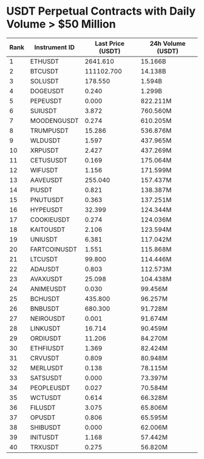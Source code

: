 # USDT Perpetual Contracts with Daily Volume > $50 Million

| Rank | Instrument ID | Last Price (USDT) | 24h Volume (USDT) |
|------|---------------|-------------------|-------------------|
| 1 | ETHUSDT | 2641.610 | 15.166B |
| 2 | BTCUSDT | 111102.700 | 14.138B |
| 3 | SOLUSDT | 178.550 | 1.594B |
| 4 | DOGEUSDT | 0.240 | 1.299B |
| 5 | PEPEUSDT | 0.000 | 822.211M |
| 6 | SUIUSDT | 3.872 | 760.560M |
| 7 | MOODENGUSDT | 0.274 | 610.205M |
| 8 | TRUMPUSDT | 15.286 | 536.876M |
| 9 | WLDUSDT | 1.597 | 437.965M |
| 10 | XRPUSDT | 2.427 | 437.269M |
| 11 | CETUSUSDT | 0.169 | 175.064M |
| 12 | WIFUSDT | 1.156 | 171.599M |
| 13 | AAVEUSDT | 255.040 | 157.437M |
| 14 | PIUSDT | 0.821 | 138.387M |
| 15 | PNUTUSDT | 0.363 | 137.251M |
| 16 | HYPEUSDT | 32.399 | 124.344M |
| 17 | COOKIEUSDT | 0.274 | 124.036M |
| 18 | KAITOUSDT | 2.106 | 123.594M |
| 19 | UNIUSDT | 6.381 | 117.042M |
| 20 | FARTCOINUSDT | 1.551 | 115.868M |
| 21 | LTCUSDT | 99.800 | 114.446M |
| 22 | ADAUSDT | 0.803 | 112.573M |
| 23 | AVAXUSDT | 25.098 | 104.438M |
| 24 | ANIMEUSDT | 0.030 | 99.456M |
| 25 | BCHUSDT | 435.800 | 96.257M |
| 26 | BNBUSDT | 680.300 | 91.728M |
| 27 | NEIROUSDT | 0.001 | 91.674M |
| 28 | LINKUSDT | 16.714 | 90.459M |
| 29 | ORDIUSDT | 11.206 | 84.270M |
| 30 | ETHFIUSDT | 1.369 | 82.424M |
| 31 | CRVUSDT | 0.809 | 80.948M |
| 32 | MERLUSDT | 0.138 | 78.115M |
| 33 | SATSUSDT | 0.000 | 73.397M |
| 34 | PEOPLEUSDT | 0.027 | 70.584M |
| 35 | WCTUSDT | 0.614 | 66.328M |
| 36 | FILUSDT | 3.075 | 65.806M |
| 37 | OPUSDT | 0.806 | 65.595M |
| 38 | SHIBUSDT | 0.000 | 62.006M |
| 39 | INITUSDT | 1.168 | 57.442M |
| 40 | TRXUSDT | 0.275 | 56.820M |
